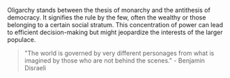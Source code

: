 
Oligarchy stands between the thesis of monarchy and the antithesis of democracy. It signifies the rule by the few, often the wealthy or those belonging to a certain social stratum. This concentration of power can lead to efficient decision-making but might jeopardize the interests of the larger populace.

> "The world is governed by very different personages from what is imagined by those who are not behind the scenes." - Benjamin Disraeli

